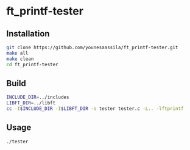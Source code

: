 # ft_printf-tester

## Installation

```sh
git clone https://github.com/younesaassila/ft_printf-tester.git
make all
make clean
cd ft_printf-tester
```

## Build

```sh
INCLUDE_DIR=../includes
LIBFT_DIR=../libft
cc -I$INCLUDE_DIR -I$LIBFT_DIR -o tester tester.c -L.. -lftprintf
```

## Usage

```sh
./tester
```
